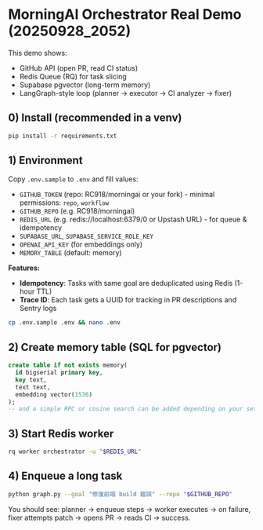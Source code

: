 # MorningAI Orchestrator Real Demo (20250928_2052)

This demo shows:
- GitHub API (open PR, read CI status)
- Redis Queue (RQ) for task slicing
- Supabase pgvector (long-term memory)
- LangGraph-style loop (planner → executor → CI analyzer → fixer)

## 0) Install (recommended in a venv)
```bash
pip install -r requirements.txt
```

## 1) Environment
Copy `.env.sample` to `.env` and fill values:
- `GITHUB_TOKEN` (repo: RC918/morningai or your fork) - minimal permissions: `repo`, `workflow`
- `GITHUB_REPO`  (e.g. RC918/morningai)
- `REDIS_URL`    (e.g. redis://localhost:6379/0 or Upstash URL) - for queue & idempotency
- `SUPABASE_URL`, `SUPABASE_SERVICE_ROLE_KEY`
- `OPENAI_API_KEY` (for embeddings only)
- `MEMORY_TABLE` (default: memory)

**Features:**
- **Idempotency**: Tasks with same goal are deduplicated using Redis (1-hour TTL)
- **Trace ID**: Each task gets a UUID for tracking in PR descriptions and Sentry logs

```bash
cp .env.sample .env && nano .env
```

## 2) Create memory table (SQL for pgvector)
```sql
create table if not exists memory(
  id bigserial primary key,
  key text,
  text text,
  embedding vector(1536)
);
-- and a simple RPC or cosine search can be added depending on your setup.
```

## 3) Start Redis worker
```bash
rq worker orchestrator -u "$REDIS_URL"
```

## 4) Enqueue a long task
```bash
python graph.py --goal "修復前端 build 錯誤" --repo "$GITHUB_REPO"
```

You should see: planner → enqueue steps → worker executes → on failure, fixer attempts patch → opens PR → reads CI → success.
